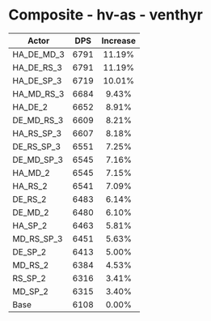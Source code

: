 # Composite - hv-as - venthyr
| Actor | DPS | Increase |
|---|:---:|:---:|
|HA_DE_MD_3|6791|11.19%|
|HA_DE_RS_3|6791|11.19%|
|HA_DE_SP_3|6719|10.01%|
|HA_MD_RS_3|6684|9.43%|
|HA_DE_2|6652|8.91%|
|DE_MD_RS_3|6609|8.21%|
|HA_RS_SP_3|6607|8.18%|
|DE_RS_SP_3|6551|7.25%|
|DE_MD_SP_3|6545|7.16%|
|HA_MD_2|6545|7.15%|
|HA_RS_2|6541|7.09%|
|DE_RS_2|6483|6.14%|
|DE_MD_2|6480|6.10%|
|HA_SP_2|6463|5.81%|
|MD_RS_SP_3|6451|5.63%|
|DE_SP_2|6413|5.00%|
|MD_RS_2|6384|4.53%|
|RS_SP_2|6316|3.41%|
|MD_SP_2|6315|3.40%|
|Base|6108|0.00%|
